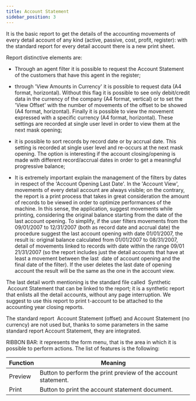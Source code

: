 ```yaml
---
title: Account Statement
sidebar_position: 3
---
```


It is the basic report to get the details of the accounting movements of every detail account of any kind (active, passive, cost, profit, register): with the standard report for every detail account there is a new print sheet.

Report distinctive elements are:

- Through an agent filter it is possible to request the Account Statement of the customers that have this agent in the register;

- through 'View Amounts in Currency' it is possible to request data (A4 format, horizontal). Without this flag it is possible to see only debit/credit data in the currency of the company (A4 format, vertical) or to set the 'View Offset' with the number of movements of the offset to be showed (A4 format, horizontal). Finally it is possible to view the movement expressed with a specific currency (A4 format, horizontal). These settings are recorded at single user level in order to view them at the next mask opening;

- it is possible to sort records by record date or by accrual date. This setting is recorded at single user level and re-occurs at the next mask opening. The option is interesting if the account closing/opening is made with different record/accrual dates in order to get a meaningful progressive balance;

- It is extremely important explain the management of the filters by dates in respect of the 'Account Opening Last Date'. In the 'Account View', movements of every detail account are always visible; on the contrary, the report is a print process that takes in great consideration the amount of records to be viewed in order to optimize performances of the machine. In this sense, the application, suggest movements while printing, considering the original balance starting from the date of the last account opening. To simplify, if the user filters movements from the 09/01/2007 to 12/31/2007 (both as record date and accrual date) the procedure suggest the last account opening with date 01/01/2007, the result is: original balance calculated from 01/01/2007 to 08/31/2007, detail of movements linked to records with date within the range 09/01 21/31/2007 (so the report includes just the detail accounts that have at least a movement between the last  date of account opening and the final date of the filter). If the user deletes the last date of opening account the result will be the same as the one in the account view.

The last detail worth mentioning is the standard file called  Synthetic  Account Statement that can be linked to the report; it is a synthetic report that enlists all the detail accounts, without any page interruption. We suggest to use this report to print t-account to be attached to the accounting year closing reports.

The standard report  Account Statement (offset) and Account Statement (no currency) are not used but, thanks to some parameters in the same standard report Account Statement, they are integrated.

RIBBON BAR: it represents the form menu, that is the area in which it is possible to perform actions. The list of features is the following:



| Function | Meaning |
| --- | --- |
| Preview | Button to perform the print preview of the account statement.  |
| Print | Button to print the account statement document.  |






